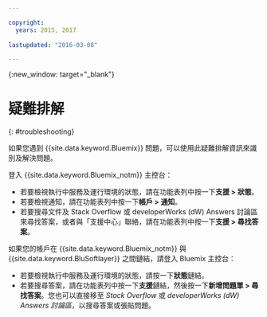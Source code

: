 ```yaml
---

copyright:
  years: 2015, 2017
  
lastupdated: "2016-03-08"

---
```



{:new_window: target="_blank"}



# 疑難排解
{: #troubleshooting}

如果您遇到 {{site.data.keyword.Bluemix}} 問題，可以使用此疑難排解資訊來識別及解決問題。

登入 {{site.data.keyword.Bluemix_notm}} 主控台：
* 若要檢視執行中服務及運行環境的狀態，請在功能表列中按一下**支援 > 狀態**。
* 若要檢視通知，請在功能表列中按一下**帳戶 > 通知**。 
* 若要搜尋文件及 Stack Overflow 或 developerWorks (dW) Answers 討論區來尋找答案，或者與「支援中心」聯絡，請在功能表列中按一下**支援 > 尋找答案**。

如果您的帳戶在 {{site.data.keyword.Bluemix_notm}} 與 {{site.data.keyword.BluSoftlayer}} 之間鏈結，請登入 Bluemix 主控台：
* 若要檢視執行中服務及運行環境的狀態，請按一下**狀態**鏈結。
* 若要搜尋答案，請在功能表列中按一下**支援**鏈結，然後按一下**新增問題單 > 尋找答案**。您也可以直接移至 *Stack Overflow* 或 *developerWorks (dW) Answers 討論區*，以搜尋答案或張貼問題。
